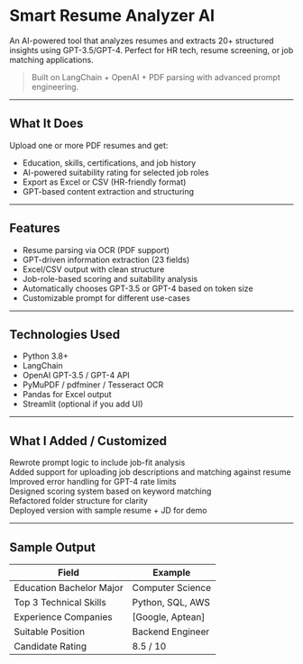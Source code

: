 # Smart Resume Analyzer AI

An AI-powered tool that analyzes resumes and extracts 20+ structured insights using GPT-3.5/GPT-4. Perfect for HR tech, resume screening, or job matching applications.

>  Built on LangChain + OpenAI + PDF parsing with advanced prompt engineering.

---

## What It Does

Upload one or more PDF resumes and get:
-  Education, skills, certifications, and job history
-  AI-powered suitability rating for selected job roles
-  Export as Excel or CSV (HR-friendly format)
-  GPT-based content extraction and structuring

---

##  Features

-  Resume parsing via OCR (PDF support)
-  GPT-driven information extraction (23 fields)
-  Excel/CSV output with clean structure
-  Job-role-based scoring and suitability analysis
-  Automatically chooses GPT-3.5 or GPT-4 based on token size
-  Customizable prompt for different use-cases

---

##  Technologies Used

- Python 3.8+
- LangChain
- OpenAI GPT-3.5 / GPT-4 API
- PyMuPDF / pdfminer / Tesseract OCR
- Pandas for Excel output
- Streamlit (optional if you add UI)

---

##  What I Added / Customized

 Rewrote prompt logic to include job-fit analysis  
 Added support for uploading job descriptions and matching against resume  
 Improved error handling for GPT-4 rate limits  
 Designed scoring system based on keyword matching  
 Refactored folder structure for clarity  
 Deployed version with sample resume + JD for demo

---

## Sample Output

| Field                    | Example           |
| ------------------------ | ----------------- |
| Education Bachelor Major | Computer Science  |
| Top 3 Technical Skills   | Python, SQL, AWS  |
| Experience Companies     | \[Google, Aptean] |
| Suitable Position        | Backend Engineer  |
| Candidate Rating         | 8.5 / 10          |
